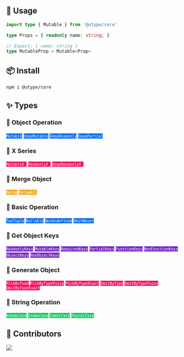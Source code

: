 
## 🦄 Usage

```ts
import type { Mutable } from '@utype/core'

type Props = { readonly name: string; }

// Expect: { name: string }
type MutableProp = Mutable<Prop>
```

## 📦 Install

```bash
npm i @utype/core
```

## ✨ Types

### 🚀 Object Operation

<a href="./blob/main/docs/types/mutable.md" style="text-decoration: none;color: white;"><code style="background: #006FEE;">`Mutable`</code></a>
<a href="./blob/main/docs/types/deep-mutable.md" style="text-decoration: none;color: white;"><code style="background: #006FEE;">`DeepMutable`</code></a>
<a href="./blob/main/docs/types/deep-readonly.md" style="text-decoration: none;color: white;"><code style="background: #006FEE;">`DeepReadonly`</code></a>
<a href="./blob/main/docs/types/deep-partial.md" style="text-decoration: none;color: white;"><code style="background: #006FEE;">`DeepPartial`</code></a>

### 🚀 X Series

<a href="./blob/main/docs/types/mutable-x.md" style="text-decoration: none;color: white;"><code style="background: #f31260;">`MutableX `</code></a>
<a href="./blob/main/docs/types/readonly-x.md" style="text-decoration: none;color: white;"><code style="background: #f31260;">`ReadonlyX `</code></a>
<a href="./blob/main/docs/types/deep-readonly-x.md" style="text-decoration: none;color: white;"><code style="background: #f31260;">`DeepReadonlyX `</code></a>

### 🚀 Merge Object

<a href="./blob/main/docs/types/merge.md" style="text-decoration: none;color: white;"><code style="background: #f5a524;">`Merge`</code></a>
<a href="./blob/main/docs/types/merge-all.md" style="text-decoration: none;color: white;"><code style="background: #f5a524;">`MergeAll`</code></a>

### 🚀 Basic Operation

<a href="./blob/main/docs/types/two-tuple.md" style="text-decoration: none;color: white;"><code style="background: #006FEE;">`TwoTuple`</code></a>
<a href="./blob/main/docs/types/nullable.md" style="text-decoration: none;color: white;"><code style="background: #006FEE;">`Nullable`</code></a>
<a href="./blob/main/docs/types/non-undefined.md" style="text-decoration: none;color: white;"><code style="background: #006FEE;">`NonUndefined`</code></a>
<a href="./blob/main/docs/types/omit-never.md" style="text-decoration: none;color: white;"><code style="background: #006FEE;">`OmitNever`</code></a>

### 🚀 Get Object Keys

<a href="./blob/main/docs/types/readonly-keys.md" style="text-decoration: none;color: white;"><code style="background: #7828c8;">`ReadonlyKeys`</code></a>
<a href="./blob/main/docs/types/mutable-keys.md" style="text-decoration: none;color: white;"><code style="background: #7828c8;">`MutableKeys`</code></a>
<a href="./blob/main/docs/types/required-keys.md" style="text-decoration: none;color: white;"><code style="background: #7828c8;">`RequiredKeys`</code></a>
<a href="./blob/main/docs/types/partial-keys.md" style="text-decoration: none;color: white;"><code style="background: #7828c8;">`PartialKeys`</code></a>
<a href="./blob/main/docs/types/function-keys.md" style="text-decoration: none;color: white;"><code style="background: #7828c8;">`FunctionKeys`</code></a>
<a href="./blob/main/docs/types/non-function-keys.md" style="text-decoration: none;color: white;"><code style="background: #7828c8;">`NonFunctionKeys`</code></a>
<a href="./blob/main/docs/types/object-keys.md" style="text-decoration: none;color: white;"><code style="background: #7828c8;">`ObjectKeys`</code></a>
<a href="./blob/main/docs/types/non-object-keys.md" style="text-decoration: none;color: white;"><code style="background: #7828c8;">`NonObjectKeys`</code></a>

### 🚀 Generate Object

<a href="./blob/main/docs/types/pick-by-type.md" style="text-decoration: none;color: white;"><code style="background: #f31260;">`PickByType`</code></a>
<a href="./blob/main/docs/types/pick-by-type-fuzzy.md" style="text-decoration: none;color: white;"><code style="background: #f31260;">`PickByTypeFuzzy`</code></a>
<a href="./blob/main/docs/types/pick-by-type-exact.md" style="text-decoration: none;color: white;"><code style="background: #f31260;">`PickByTypeExact`</code></a>
<a href="./blob/main/docs/types/omit-by-type.md" style="text-decoration: none;color: white;"><code style="background: #f31260;">`OmitByType`</code></a>
<a href="./blob/main/docs/types/omit-by-type-fuzzy.md" style="text-decoration: none;color: white;"><code style="background: #f31260;">`OmitByTypeFuzzy`</code></a>
<a href="./blob/main/docs/types/omit-by-type-exact.md" style="text-decoration: none;color: white;"><code style="background: #f31260;">`OmitByTypeExact`</code></a>

### 🚀 String Operation

<a href="./blob/main/docs/types/kebab-case.md" style="text-decoration: none;color: white;"><code style="background: #17c964;">`KebabCase`</code></a>
<a href="./blob/main/docs/types/snake-case.md" style="text-decoration: none;color: white;"><code style="background: #17c964;">`SnakeCase`</code></a>
<a href="./blob/main/docs/types/camel-case.md" style="text-decoration: none;color: white;"><code style="background: #17c964;">`CamelCase`</code></a>
<a href="./blob/main/docs/types/pascal-case.md" style="text-decoration: none;color: white;"><code style="background: #17c964;">`PascalCase`</code></a>

## 🥰 Contributors

<a href="https://github.com/wzc520pyfm/utype/graphs/contributors">
  <img src="https://contrib.rocks/image?repo=wzc520pyfm/utype" />
</a>
